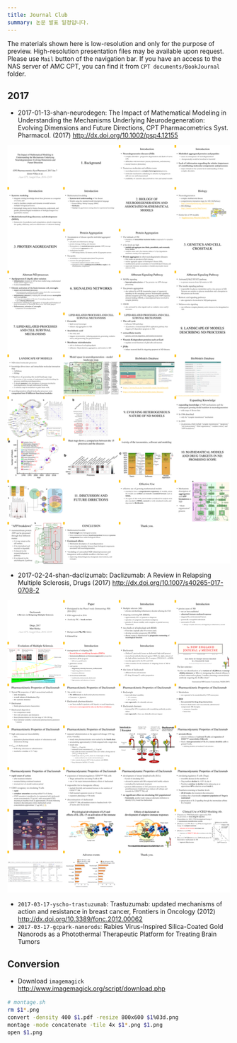 ```yaml
---
title: Journal Club
summary: 논문 발표 일정입니다.
---
```


The materials shown here is low-resolution and only for the purpose of preview. 
High-resolution presentation files may be available upon request. Please use `Mail` button of the navigation bar.
If you have an access to the NAS server of AMC CPT, you can find it from `CPT documents/BookJournal` folder.

## 2017

- 2017-01-13-shan-neurodegen: The Impact of Mathematical Modeling in Understanding the Mechanisms Underlying Neurodegeneration: Evolving Dimensions and Future Directions, CPT Pharmacometrics Syst. Pharmacol. (2017) <http://dx.doi.org/10.1002/psp4.12155>

![](/assets/2017-01-13-shan-neurodegen.png)

- 2017-02-24-shan-daclizumab: Daclizumab: A Review in Relapsing Multiple Sclerosis, Drugs (2017) <http://dx.doi.org/10.1007/s40265-017-0708-2>

![](/assets/2017-02-24-shan-daclizumab.png)

- `2017-03-17-yscho-trastuzumab`: Trastuzumab: updated mechanisms of action and resistance in breast cancer, Frontiers in Oncology (2012) <http://dx.doi.org/10.3389/fonc.2012.00062>
- `2017-03-17-gcpark-nanorods`: Rabies Virus-Inspired Silica-Coated Gold Nanorods as a Photothermal Therapeutic Platform for Treating Brain Tumors


## Conversion

- Download `imagemagick` <http://www.imagemagick.org/script/download.php>

```bash
# montage.sh
rm $1*.png
convert -density 400 $1.pdf -resize 800x600 $1%03d.png
montage -mode concatenate -tile 4x $1*.png $1.png
open $1.png
```
